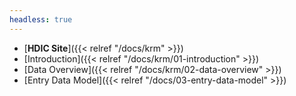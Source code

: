 ```yaml
---
headless: true
---
```


- [**HDIC Site**]({{< relref "/docs/krm" >}})
- [Introduction]({{< relref "/docs/krm/01-introduction" >}})
- [Data Overview]({{< relref "/docs/krm/02-data-overview" >}})
- [Entry Data Model]({{< relref "/docs/03-entry-data-model" >}}) 

<br />

